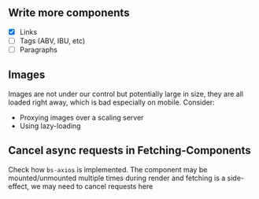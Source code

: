 ## Write more components

*   [x] Links
*   [ ] Tags (ABV, IBU, etc)
*   [ ] Paragraphs

## Images

Images are not under our control but potentially large in size, they are all loaded right away, which is bad
especially on mobile. Consider:

*   Proxying images over a scaling server
*   Using lazy-loading

## Cancel async requests in Fetching-Components

Check how `bs-axios` is implemented. The component may be mounted/unmounted multiple times during render and fetching
is a side-effect, we may need to cancel requests here
